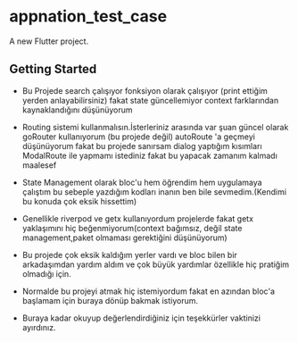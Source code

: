 # appnation_test_case

A new Flutter project.

## Getting Started

    

- Bu Projede search çalışıyor fonksiyon olarak çalışıyor (print ettiğim yerden anlayabilirsiniz) fakat state güncellemiyor context farklarından kaynaklandığını düşünüyorum

- Routing sistemi kullanmalısın.İsterleriniz arasında var şuan güncel olarak goRouter kullanıyorum (bu projede değil) autoRoute 'a geçmeyi düşünüyorum fakat bu projede sanırsam
dialog yaptığım kısımları ModalRoute ile yapmamı istediniz fakat bu yapacak zamanım kalmadı maalesef 

- State Management olarak bloc'u hem öğrendim hem uygulamaya çalıştım bu sebeple yazdığım kodları inanın ben bile sevmedim.(Kendimi bu konuda çok eksik hissettim)

- Genellikle riverpod ve getx kullanıyordum projelerde fakat getx yaklaşımını hiç beğenmiyorum(context bağımsız, değil state management,paket olmaması gerektiğini düşünüyorum)

- Bu projede çok eksik kaldığım yerler vardı ve bloc bilen bir arkadaşımdan yardım aldım ve çok büyük yardımlar özellikle hiç pratiğim olmadığı için.

- Normalde bu projeyi atmak hiç istemiyordum fakat en azından bloc'a başlamam için buraya dönüp bakmak istiyorum.

- Buraya kadar okuyup değerlendirdiğiniz için teşekkürler vaktinizi ayırdınız.
